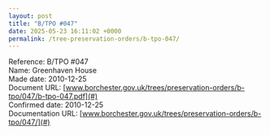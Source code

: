 ```yaml
---
layout: post
title: "B/TPO #047"
date: 2025-05-23 16:11:02 +0000
permalink: /tree-preservation-orders/b-tpo-047/
---
```


Reference:	B/TPO #047 <br/>
Name: Greenhaven House<br/>
Made date: 2010-12-25<br/>
Document URL: [www.borchester.gov.uk/trees/preservation-orders/b-tpo/047/b-tpo-047.pdf](#)<br/>
Confirmed date: 2010-12-25<br/>
Documentation URL: [www.borchester.gov.uk/trees/preservation-orders/b-tpo/047/](#)<br/>
